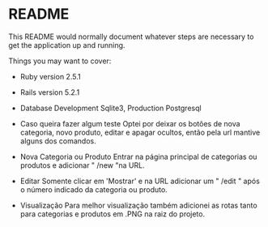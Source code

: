 # README

This README would normally document whatever steps are necessary to get the
application up and running.

Things you may want to cover:

* Ruby version
2.5.1

* Rails version
5.2.1

* Database
Development Sqlite3,
Production Postgresql

* Caso queira fazer algum teste
Optei por deixar os botões de nova categoria, novo produto, editar e apagar ocultos, então pela url mantive alguns dos comandos.

* Nova Categoria ou Produto
Entrar na página principal de categorias ou produtos e adicionar " /new "na URL.

* Editar
Somente clicar em 'Mostrar' e na URL adicionar um " /edit " após o número indicado da categoria ou produto.

* Visualização
Para melhor visualização também adicionei as rotas tanto para categorias e produtos em .PNG na raiz do projeto.
